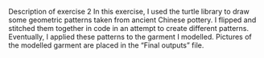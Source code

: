 Description of exercise 2
In this exercise, I used the turtle library to draw some geometric patterns taken from ancient Chinese pottery. I flipped and stitched them together in code in an attempt to create different patterns. Eventually, I applied these patterns to the garment I modelled.
Pictures of the modelled garment are placed in the “Final outputs” file.
